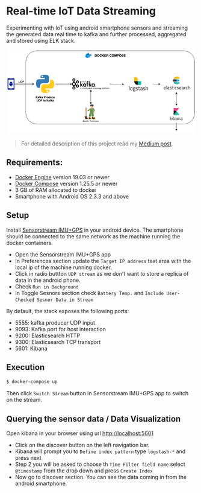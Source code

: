# Real-time IoT Data Streaming
Experimenting with IoT using android smartphone sensors and streaming the generated data real time to kafka and further processed, aggregated and stored using ELK stack.

![Architecture](architecture.png)

> For detailed description of this project read my [Medium post](https://itnext.io/real-time-iot-data-streaming-from-old-smartphone-e9fbee6ecc91).

## Requirements:
- [Docker Engine](https://docs.docker.com/get-docker/) version 19.03 or newer
- [Docker Compose](https://docs.docker.com/compose/install/) version 1.25.5 or newer
- 3 GB of RAM allocated to docker
- Smartphone with Android OS 2.3.3 and above

## Setup

Install [Sensorstream IMU+GPS](https://play.google.com/store/apps/details?id=de.lorenz_fenster.sensorstreamgps&hl=en) in your android device. The smartphone should be connected to the same network as the machine running the docker containers.

- Open the Sensorstream IMU+GPS app
- In Preferences section update the `Target IP address` text area with the local ip of the machine running docker.
- Click in radio buttton `UDP stream` as we don't want to store a replica of data in the android phone.
- Check `Run in Background`
- In Toggle Sesnors section check `Battery Temp.` and `Include User-Checked Sesnor Data in Stream`

By default, the stack exposes the following ports:

- 5555: kafka producer UDP input
- 9093: Kafka port for host interaction
- 9200: Elasticsearch HTTP
- 9300: Elasticsearch TCP transport
- 5601: Kibana

## Execution

```sh
$ docker-compose up
```
Then click `Switch Stream` button in Sensorstream IMU+GPS app to switch on the stream.

## Querying the sensor data / Data Visualization

Open kibana in your browser using url [http://localhost:5601](http://localhost:5601)
- Click on the discover button on the left navigation bar.
- Kibana will prompt you to `Define index pattern` type `logstash-*` and press next
- Step 2 you will be asked to choose th `Time Filter field name` select `@timestamp` from the drop down and press `Create Index`
- Now go to discover section. You can see the data coming in from the android smartphone.
